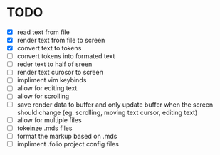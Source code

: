 # TODO

- [x] read text from file
- [x] render text from file to screen
- [x] convert text to tokens
- [ ] convert tokens into formated text
- [ ] reder text to half of sreen
- [ ] render text curosor to screen
- [ ] impliment vim keybinds
- [ ] allow for editing text
- [ ] allow for scrolling
- [ ] save render data to buffer and only update buffer when the screen should change (eg. scrolling, moving text cursor, editing text)
- [ ] allow for multiple files
- [ ] tokeinze .mds files
- [ ] format the markup based on .mds
- [ ] impliment .folio project config files
